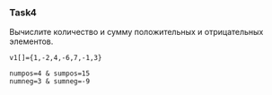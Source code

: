 ### Task4

Вычислите количество и сумму положительных и отрицательных элементов.

```
v1[]={1,-2,4,-6,7,-1,3}

numpos=4 & sumpos=15
numneg=3 & sumneg=-9
```
